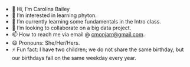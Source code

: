 - 👋 Hi, I’m Carolina Bailey
- 👀 I’m interested in learning phyton.
- 🌱 I’m currently learning some fundamentals in the Intro class.
- 💞️ I’m looking to collaborate on a big data project.
- 📫 How to reach me via email @ cmonjarr@gmail.com.
- 😄 Pronouns: She/Her/Hers.
- ⚡ Fun fact: I have two children; we do not share the same birthday, but our birthdays fall on the same weekday every year.

<!---
cmonjarr/cmonjarr is a ✨ special ✨ repository because its `README.md` (this file) appears on your GitHub profile.
You can click the Preview link to take a look at your changes.
--->
